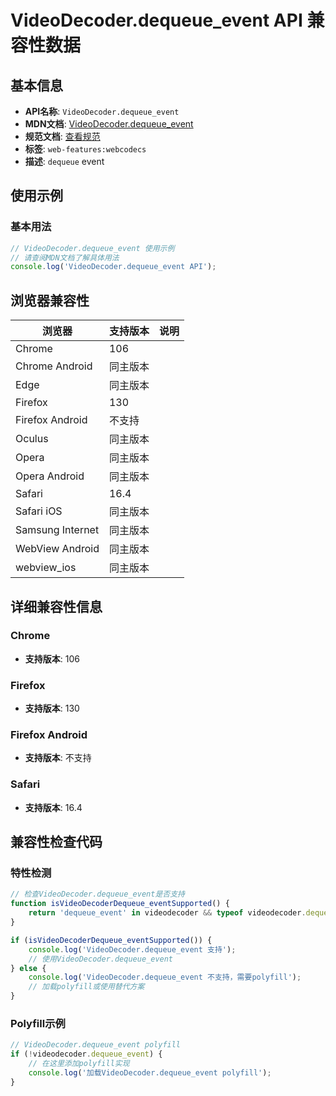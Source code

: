 # VideoDecoder.dequeue_event API 兼容性数据

## 基本信息

- **API名称**: `VideoDecoder.dequeue_event`
- **MDN文档**: [VideoDecoder.dequeue_event](https://developer.mozilla.org/docs/Web/API/VideoDecoder/dequeue_event)
- **规范文档**: [查看规范](https://w3c.github.io/webcodecs/#eventdef-videodecoder-dequeue)
- **标签**: `web-features:webcodecs`
- **描述**: `dequeue` event

## 使用示例

### 基本用法

```javascript
// VideoDecoder.dequeue_event 使用示例
// 请查阅MDN文档了解具体用法
console.log('VideoDecoder.dequeue_event API');
```

## 浏览器兼容性

| 浏览器 | 支持版本 | 说明 |
|--------|----------|------|
| Chrome | 106 |  |
| Chrome Android | 同主版本 |  |
| Edge | 同主版本 |  |
| Firefox | 130 |  |
| Firefox Android | 不支持 |  |
| Oculus | 同主版本 |  |
| Opera | 同主版本 |  |
| Opera Android | 同主版本 |  |
| Safari | 16.4 |  |
| Safari iOS | 同主版本 |  |
| Samsung Internet | 同主版本 |  |
| WebView Android | 同主版本 |  |
| webview_ios | 同主版本 |  |

## 详细兼容性信息

### Chrome

- **支持版本**: 106

### Firefox

- **支持版本**: 130

### Firefox Android

- **支持版本**: 不支持

### Safari

- **支持版本**: 16.4

## 兼容性检查代码

### 特性检测

```javascript
// 检查VideoDecoder.dequeue_event是否支持
function isVideoDecoderDequeue_eventSupported() {
    return 'dequeue_event' in videodecoder && typeof videodecoder.dequeue_event === 'function';
}

if (isVideoDecoderDequeue_eventSupported()) {
    console.log('VideoDecoder.dequeue_event 支持');
    // 使用VideoDecoder.dequeue_event
} else {
    console.log('VideoDecoder.dequeue_event 不支持，需要polyfill');
    // 加载polyfill或使用替代方案
}
```

### Polyfill示例

```javascript
// VideoDecoder.dequeue_event polyfill
if (!videodecoder.dequeue_event) {
    // 在这里添加polyfill实现
    console.log('加载VideoDecoder.dequeue_event polyfill');
}
```

